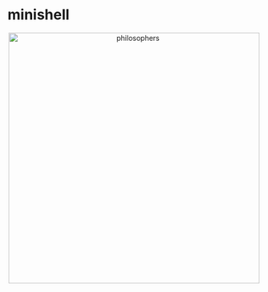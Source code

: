 # minishell

<p align="center">
  <a href="https://github.com/asadiqui">
    <picture>
    <img alt="philosophers" src="https://user-images.githubusercontent.com/68693691/193606493-2969e425-6bad-44ce-97af-89fec62bee22.gif" width=500>
    </picture>
  </a>
</p>
